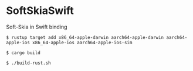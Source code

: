 # SoftSkiaSwift

Soft-Skia in Swift binding


```shell
$ rustup target add x86_64-apple-darwin aarch64-apple-darwin aarch64-apple-ios x86_64-apple-ios aarch64-apple-ios-sim

$ cargo build
```


```shell
$ ./build-rust.sh
```